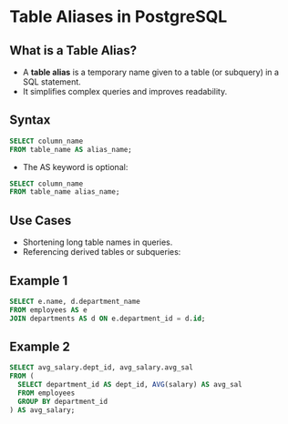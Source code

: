 # Table Aliases in PostgreSQL

## What is a Table Alias?
- A **table alias** is a temporary name given to a table (or subquery) in a SQL statement.
- It simplifies complex queries and improves readability.

## Syntax
```sql
SELECT column_name
FROM table_name AS alias_name;
```


- The AS keyword is optional:
```sql
SELECT column_name
FROM table_name alias_name;
```

## Use Cases
- Shortening long table names in queries.
- Referencing derived tables or subqueries:

## Example 1
```sql
SELECT e.name, d.department_name
FROM employees AS e
JOIN departments AS d ON e.department_id = d.id;
```

## Example 2
```sql
SELECT avg_salary.dept_id, avg_salary.avg_sal
FROM (
  SELECT department_id AS dept_id, AVG(salary) AS avg_sal
  FROM employees
  GROUP BY department_id
) AS avg_salary;
```
